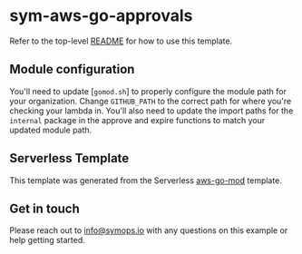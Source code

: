 # sym-aws-go-approvals

Refer to the top-level [README](../README.md) for how to use this template.

## Module configuration

You'll need to update [`gomod.sh`] to properly configure the module path for your organization. Change `GITHUB_PATH` to the correct path for where you're checking your lambda in. You'll also need to update the import paths for the `internal` package in the approve and expire functions to match your updated module path.

## Serverless Template

This template was generated from the Serverless [aws-go-mod](https://github.com/serverless/serverless/tree/master/lib/plugins/create/templates/aws-go-mod) template.

## Get in touch

Please reach out to info@symops.io with any questions on this example or help getting started.
